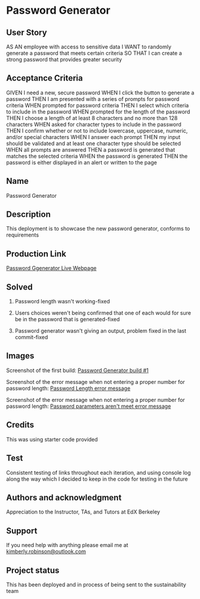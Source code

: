 # Password Generator 

## User Story
AS AN employee with access to sensitive data
I WANT to randomly generate a password that meets certain criteria
SO THAT I can create a strong password that provides greater security

## Acceptance Criteria
GIVEN I need a new, secure password
WHEN I click the button to generate a password
THEN I am presented with a series of prompts for password criteria
WHEN prompted for password criteria
THEN I select which criteria to include in the password
WHEN prompted for the length of the password
THEN I choose a length of at least 8 characters and no more than 128 characters
WHEN asked for character types to include in the password
THEN I confirm whether or not to include lowercase, uppercase, numeric, and/or special characters
WHEN I answer each prompt
THEN my input should be validated and at least one character type should be selected
WHEN all prompts are answered
THEN a password is generated that matches the selected criteria
WHEN the password is generated
THEN the password is either displayed in an alert or written to the page

## Name
Password Generator

## Description
This deployment is to showcase the new password generator, conforms to requirements

## Production Link
[Password Ggenerator Live Webpage](https://kimberlyrobinson11122.github.io/Password-Generator/)

## Solved
1. Password length wasn't working-fixed

2. Users choices weren't being confirmed that one of each would for sure be in the password that is generated-fixed

3. Password generator wasn't giving an output, problem fixed in the last commit-fixed

## Images
Screenshot of the first build:
[Password Generator build #1](./assets/images/PassGenerator%20Build%20#1%20Mar%202024.jpg)

Screenshot of the error message when not entering a proper number for password length: 
[Password Length error message](./assets/images/Error%20message%20when%20needing%20min%20length%20Mar%202024.jpg)

Screenshot of the error message when not entering a proper number for password length: 
[Password parameters aren't meet error message](./assets/images/Error%20message%20when%20no%20parameters%20are%20selected%20Mar%202024.jpg)

## Credits
This was using starter code provided

## Test
Consistent testing of links throughout each iteration, and using console log along the way which I decided to keep in the code for testing in the future

## Authors and acknowledgment
Appreciation to the Instructor, TAs, and Tutors at EdX Berkeley

## Support
If you need help with anything please email me at kimberly.robinson@outlook.com

## Project status
This has been deployed and in process of being sent to the sustainability team